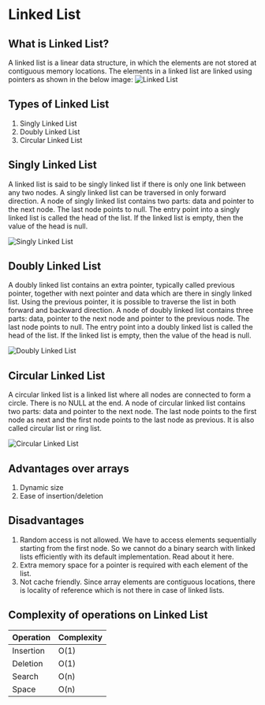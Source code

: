 # Linked List 
## What is Linked List?
A linked list is a linear data structure, in which the elements are not stored at contiguous memory locations. The elements in a linked list are linked using pointers as shown in the below image:
![Linked List](https://media.geeksforgeeks.org/wp-content/cdn-uploads/gq/2013/03/Linkedlist.png)

## Types of Linked List
1. Singly Linked List
2. Doubly Linked List
3. Circular Linked List

## Singly Linked List
A linked list is said to be singly linked list if there is only one link between any two nodes. A singly linked list can be traversed in only forward direction. A node of singly linked list contains two parts: data and pointer to the next node. The last node points to null. The entry point into a singly linked list is called the head of the list. If the linked list is empty, then the value of the head is null.

![Singly Linked List](https://media.geeksforgeeks.org/wp-content/uploads/Linkedlist.png)

## Doubly Linked List
A doubly linked list contains an extra pointer, typically called previous pointer, together with next pointer and data which are there in singly linked list. Using the previous pointer, it is possible to traverse the list in both forward and backward direction. A node of doubly linked list contains three parts: data, pointer to the next node and pointer to the previous node. The last node points to null. The entry point into a doubly linked list is called the head of the list. If the linked list is empty, then the value of the head is null.

![Doubly Linked List](https://media.geeksforgeeks.org/wp-content/uploads/DLL1.png)

## Circular Linked List
A circular linked list is a linked list where all nodes are connected to form a circle. There is no NULL at the end. 
A node of circular linked list contains two parts: data and pointer to the next node. The last node points to the first node as next and the first node points to the last node as previous. It is also called circular list or ring list.

![Circular Linked List](https://media.geeksforgeeks.org/wp-content/uploads/circularlinkedlist.png)


## Advantages over arrays
1. Dynamic size
2. Ease of insertion/deletion

## Disadvantages
1. Random access is not allowed. We have to access elements sequentially starting from the first node. So we cannot do a binary search with linked lists efficiently with its default implementation. Read about it here.
2. Extra memory space for a pointer is required with each element of the list.
3. Not cache friendly. Since array elements are contiguous locations, there is locality of reference which is not there in case of linked lists.


## Complexity of operations on Linked List
| Operation | Complexity |
| --- | --- |
| Insertion | O(1) |
| Deletion | O(1) |
| Search | O(n) |
| Space | O(n) |





